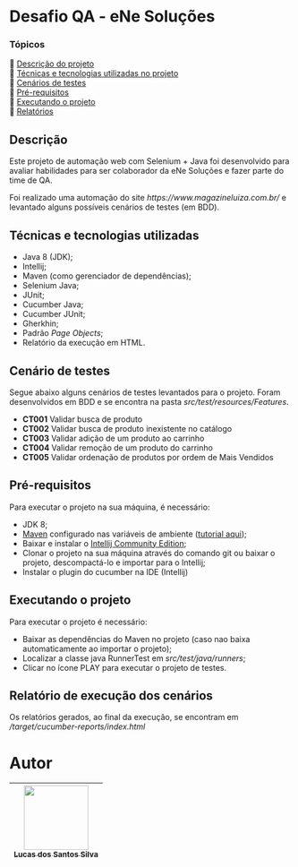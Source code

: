 # Desafio QA - eNe Soluções

### Tópicos

:small_blue_diamond: [Descrição do projeto](#descrição) </br>
:small_blue_diamond: [Técnicas e tecnologias utilizadas no projeto](#técnicas-e-tecnologias-utilizadas) </br>
:small_blue_diamond: [Cenários de testes ](#cenário-de-testes) </br>
:small_blue_diamond: [Pré-requisitos](#pré-requisitos) </br>
:small_blue_diamond: [Executando o projeto](#executando-o-projeto) </br>
:small_blue_diamond: [Relatórios](#relatório-de-execução-dos-cenários) </br>


## Descrição

<p>Este projeto de automação web com Selenium + Java foi desenvolvido para avaliar habilidades para ser colaborador da eNe Soluções e fazer parte do time de QA.</p>
<p>Foi realizado uma automação do site <i>https://www.magazineluiza.com.br/</i> e levantado alguns possíveis cenários de testes (em BDD).</p>

## Técnicas e tecnologias utilizadas
- Java 8 (JDK);
- Intellij;
- Maven (como gerenciador de dependências);
- Selenium Java;
- JUnit;
- Cucumber Java;
- Cucumber JUnit;
- Gherkhin;
- Padrão <i>Page Objects</i>;
- Relatório da execução em HTML.


## Cenário de testes
<p>Segue abaixo alguns cenários de testes levantados para o projeto. Foram desenvolvidos em BDD e se encontra na pasta <i>src/test/resources/Features</i>.</i></p>

- **CT001** Validar busca de produto
- **CT002** Validar busca de produto inexistente no catálogo
- **CT003** Validar adição de um produto ao carrinho
- **CT004** Validar remoção de um produto do carrinho
- **CT005** Validar ordenação de produtos por ordem de Mais Vendidos

## Pré-requisitos
<p>Para executar o projeto na sua máquina, é necessário:</p>

- JDK 8;
- [Maven](https://maven.apache.org/download.cgi) configurado nas variáveis de ambiente ([tutorial aqui](https://medium.com/beelabacademy/configurando-vari%C3%A1veis-de-ambiente-java-home-e-maven-home-no-windows-e-unix-d9461f783c26));
- Baixar e instalar o [Intellij Community Edition](https://www.jetbrains.com/pt-br/idea/download/download-thanks.html?platform=windows&code=IIC);
- Clonar o projeto na sua máquina através do comando git ou baixar o projeto, descompactá-lo e importar para o Intellij;
- Instalar o plugin do cucumber na IDE (Intellij)

## Executando o projeto

<p>Para executar o projeto é necessário:</p>

- Baixar as dependências do Maven no projeto (caso nao baixa automaticamente ao importar o projeto);
- Localizar a classe java RunnerTest em <i>src/test/java/runners</i>;
- Clicar no ícone PLAY para executar o projeto de testes.


## Relatório de execução dos cenários 

<p>Os relatórios gerados, ao final da execução, se encontram em <i>/target/cucumber-reports/index.html</i></p>

# Autor

| [<img src="https://avatars.githubusercontent.com/u/17802288?v=4" width=115><br><sub>Lucas dos Santos Silva</sub>](https://github.com/eulucasilva) | 
|:-------------------------------------------------------------------------------------------------------------------------------------------------:|
